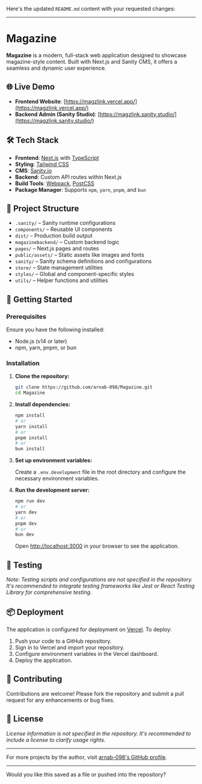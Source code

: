 Here's the updated `README.md` content with your requested changes:

---

# Magazine

**Magazine** is a modern, full-stack web application designed to showcase magazine-style content. Built with Next.js and Sanity CMS, it offers a seamless and dynamic user experience.

## 🌐 Live Demo

* **Frontend Website**: [https://magzlink.vercel.app/](https://magzlink.vercel.app/)
* **Backend Admin (Sanity Studio)**: [https://magzlink.sanity.studio/](https://magzlink.sanity.studio/)

## 🛠️ Tech Stack

* **Frontend**: [Next.js](https://nextjs.org/) with [TypeScript](https://www.typescriptlang.org/)
* **Styling**: [Tailwind CSS](https://tailwindcss.com/)
* **CMS**: [Sanity.io](https://www.sanity.io/)
* **Backend**: Custom API routes within Next.js
* **Build Tools**: [Webpack](https://webpack.js.org/), [PostCSS](https://postcss.org/)
* **Package Manager**: Supports `npm`, `yarn`, `pnpm`, and `bun`

## 📁 Project Structure

* `.sanity/` – Sanity runtime configurations
* `components/` – Reusable UI components
* `dist/` – Production build output
* `magazinebackend/` – Custom backend logic
* `pages/` – Next.js pages and routes
* `public/assets/` – Static assets like images and fonts
* `sanity/` – Sanity schema definitions and configurations
* `store/` – State management utilities
* `styles/` – Global and component-specific styles
* `utils/` – Helper functions and utilities

## 🚀 Getting Started

### Prerequisites

Ensure you have the following installed:

* Node.js (v14 or later)
* npm, yarn, pnpm, or bun

### Installation

1. **Clone the repository:**

   ```bash
   git clone https://github.com/arnab-098/Magazine.git
   cd Magazine
   ```

2. **Install dependencies:**

   ```bash
   npm install
   # or
   yarn install
   # or
   pnpm install
   # or
   bun install
   ```

3. **Set up environment variables:**

   Create a `.env.development` file in the root directory and configure the necessary environment variables.

4. **Run the development server:**

   ```bash
   npm run dev
   # or
   yarn dev
   # or
   pnpm dev
   # or
   bun dev
   ```

   Open [http://localhost:3000](http://localhost:3000) in your browser to see the application.

## 🧪 Testing

*Note: Testing scripts and configurations are not specified in the repository. It's recommended to integrate testing frameworks like Jest or React Testing Library for comprehensive testing.*

## 📦 Deployment

The application is configured for deployment on [Vercel](https://vercel.com/). To deploy:

1. Push your code to a GitHub repository.
2. Sign in to Vercel and import your repository.
3. Configure environment variables in the Vercel dashboard.
4. Deploy the application.

## 🤝 Contributing

Contributions are welcome! Please fork the repository and submit a pull request for any enhancements or bug fixes.

## 📄 License

*License information is not specified in the repository. It's recommended to include a license to clarify usage rights.*

---

For more projects by the author, visit [arnab-098's GitHub profile](https://github.com/arnab-098/).

---

Would you like this saved as a file or pushed into the repository?

